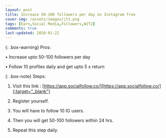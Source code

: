 ```yaml
---
layout: post
title: Increase 50-100 followers per day on Instagram free
cover-img: /assets/images/jt1.png
tags: [Earn,Social Media,Followers,WJT2]
comments: true
last-updated: 2020-01-22
---
```


{: .box-warning}
Pros:

• Increase upto 50-100 followers per day

• Follow 10 profiles daily and get upto 5 x return


{: .box-note}
Steps:

1. Visit this link :  [https://app.socialfollow.co/][https://app.socialfollow.co/]{:target="_blank"}

2. Register yourself.

3. You will have to follow 10 IG users.

4. Then you will get 50-100 followers within 24 hrs.

5. Repeat this step daily.
